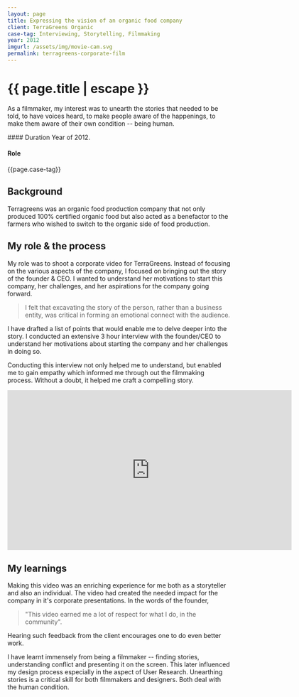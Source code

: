 ```yaml
---
layout: page
title: Expressing the vision of an organic food company
client: TerraGreens Organic
case-tag: Interviewing, Storytelling, Filmmaking
year: 2012
imgurl: /assets/img/movie-cam.svg
permalink: terragreens-corporate-film
---
```


<div class="overview">
<h1 class="post-title">{{ page.title | escape }}</h1>

As a filmmaker, my interest was to unearth the stories that needed to be told, to have voices heard, to make people aware of the happenings, to make them aware of their own condition -- being human.

<div class="row">
<div class="col">
#### Duration
Year of 2012.

#### Role
{{page.case-tag}}
</div>
</div>
</div>

## Background

Terragreens was an organic food production company that not only produced 100% certified organic food but also acted as a benefactor to the farmers who wished to switch to the organic side of food production. 

## My role & the process
My role was to shoot a corporate video for TerraGreens. Instead of focusing on the various aspects of the company, I focused on bringing out the story of the founder & CEO. I wanted to understand her motivations to start this company, her challenges, and her aspirations for the company going forward. 

> I felt that excavating the story of the person, rather than a business entity, was critical in forming an emotional connect with the audience.

I have drafted a list of points that would enable me to delve deeper into the story. I conducted an extensive 3 hour interview with the founder/CEO to understand her motivations about starting the company and her challenges in doing so.

<!-- I have then visited the organic farm to understand their methods of organic food production, to talk to farmers and see how they were getting benefited by switching to organic mode of farming. -->

Conducting this interview not only helped me to understand, but enabled me to gain empathy which informed me through out the filmmaking process. Without a doubt, it helped me craft a compelling story.

<iframe src="https://player.vimeo.com/video/53824912?color=ff9933&byline=0&portrait=0" width="640" height="360" frameborder="0" webkitallowfullscreen mozallowfullscreen allowfullscreen></iframe>

## My learnings
Making this video was an enriching experience for me both as a storyteller and also an individual. The video had created the needed impact for the company in it's corporate presentations. In the words of the founder, 
> "This video earned me a lot of respect for what I do, in the community". 

Hearing such feedback from the client encourages one to do even better work.

I have learnt immensely from being a filmmaker -- finding stories, understanding conflict and presenting it on the screen. This later influenced my design process especially in the aspect of User Research. Unearthing stories is a critical skill for both filmmakers and designers. Both deal with the human condition.